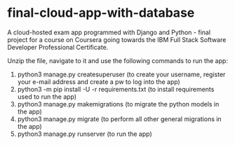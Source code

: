 # final-cloud-app-with-database
 
A cloud-hosted exam app programmed with Django and Python - final project for a course on Coursera going towards the IBM Full Stack Software 
Developer Professional Certificate.
 
Unzip the file, navigate to it and use the following commands to run the app:

1. python3 manage.py createsuperuser (to create your username, register your e-mail address and create a pw to log into the app)
2. python3 -m pip install -U -r requirements.txt (to install requirements used to run the app)
3. python3 manage.py makemigrations (to migrate the python models in the app)
4. python3 manage.py migrate (to perform all other general migrations in the app)
5. python3 manage.py runserver (to run the app)


